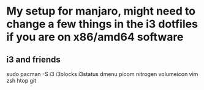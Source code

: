 # My setup for manjaro, might need to change a few things in the i3 dotfiles if you are on x86/amd64 software
## i3 and friends

  sudo pacman -S i3 i3blocks i3status dmenu picom nitrogen volumeicon vim zsh htop git
